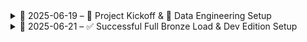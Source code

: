 <details>
  <summary>📅 2025-06-19 – 🚀 Project Kickoff & 🧱 Data Engineering Setup</summary>

## 06/19/2025

Kick off a comprehensive data project that begins with SQL-based data engineering using the Walmart M5 dataset, 
then builds upward into machine learning and data science techniques. 
The final goal is a full-stack pipeline that showcases end-to-end technical competence.

### Progress
- Melted `sales_train_evaluation` and `sales_train_validation` using Python to convert wide-format datasets into a long format.
  This was essential because the original structure included thousands of columns — highly inefficient for relational databases and nearly unusable in SQL.

- Transferred the processed datasets to my secondary laptop, which is dedicated to SQL development.

- Initialized a new database and created the bronze schema in Microsoft SQL Server Management Studio (SSMS).

- The DE portion of this project will follow the medallion architecture and build on what I learned during my previous data warehouse project.

### Challenges
1. **File Path Errors**
   - Initial errors claimed the CSV file didn’t exist.
   - Verified path using `EXEC xp_fileexist`, which returned `1, 0, 1`, confirming correct path and file presence.

2. **Permission Conflicts**
   - Received: *“Cannot bulk load. The file does not exist or you don’t have file access.”*
   - Resolved by verifying read permissions and ensuring SQL Server had access.

3. **Data Type Mismatches**
   - Error: *“The column is too long in the data file for row 1, column 8.”*
   - Temporary solution: defined all columns as `NVARCHAR(MAX)` to eliminate truncation issues.

4. **Row Terminator Issue**
   - Data failed to import properly due to incorrect row terminator.
   - Resolved by explicitly setting `ROWTERMINATOR = '0x0a'`.

5. **Empty Table After Insert**
   - After running the `BULK INSERT`, a `SELECT *` returned no rows.
   - Root cause likely a combination of the above issues, resolved through isolation and re-running.

### Reflection

First day done.
There were definitely a fair number of challenges, the majority of which came from loading CSV files into my SQL Server database. 
It felt like every time I fixed one error, another would immediately follow. These ranged from file path issues to data type mismatches, and finally a newline encoding problem that 
silently broke my inserts. Despite the frustration, I pushed through and managed to solve all of the ingestion issues. I now have **reusable SQL code** that successfully handles 
loading external CSVs into the staging layer of my medallion architecture, even with tricky newline formats or unexpected data quirks. This was one of those days where the wins weren’t 
glamorous — but they were **foundational**. The project is now officially underway, though in all honesty there were a couple crash-outs.


</details>


<details>
  <summary>📅 2025-06-21 – ✅ Successful Full Bronze Load & Dev Edition Setup</summary>

## 06/21/2025

Today marked a major milestone in the infrastructure of the project: __successfully loading all Bronze layer tables__ into SQL using BULK INSERT via a fully automated stored procedure. This included runtime logging for each stage and batch. This was also the day I transitioned from SQL Express to __SQL Developer Edition__ after hitting storage and license limits -- a critical and necessary upgrade.

### Progress

- Ran and confirmed successful execution of the `bronze.load_bronze` stored procedure, which loaded all four M5 tables:
  - `calendar`
  - `sales_train_evaluation` (melted)
  - `sales_train_validation` (melted)
  - `sell_prices`

- Added execution time logs to each table's load process, outputting both minutes and seconds.
- Pushed Bronze Layer SQL scripts to GitHub with organized structure and comments.
- Enabled __autogrowth__ on both `walmart` and `walmart_log` files to prepare for growing data loads.
- Switched to SQL Server Developer Edition after encountering persistent storage allocation errors with Express Edition.

### Challenges

1. __Disk Space Limitations (SQL Express)__

  - Encountered: "*Insufficient disk space in fielgroup 'PRIMARY'*" and "*cumulative database size would exceed your licensed limit*"

  - Tried enabling autogrowth, but this did not resolve the issue -- the real blocker was the 10GB size cap of SQL Express

2. __SQL Developer Editino Migration__

  - After installing Dev Edition, inital confusin around MSSQLSERVER vs. SQLEXPRESS instances.
  - Verified active server with SELECT @@SERVICENAME, @@VERSION and successfully connected to the new instance.

3. __Data Reload from Scratch)__

  - Switching instances required rebuilding the database, re-importing the tables, and rerunning all creation + load scripts.
  - Fortunately, having clean and modular SQL scripts paid off -- this was tedious, but not chaotic.

4. __File Transfer Logistics__

  - Melted datasets were generated on Mac and moved via external hard drive to Windows laptop running SQL Server.

### __Reflection__

__Huge win today.__ The Bronze Layer is not just 'set up' -- its operational and robust. Every table now loads reliably from raw CSV, and runtime logging adds a layer of professionalism. It wasn't without pain: Express Edition's limits were a brick wall, and reinitializing the database felt redundant at times. But all of the frustration is front-loaded technical debt -- and now it's paid off. From here, I can build Silver/Gold layers confidently, knowing that data ingestion is no longer a bottleneck. Today was not flashy, but it was real. The foundation of the project is there now.

</details>
